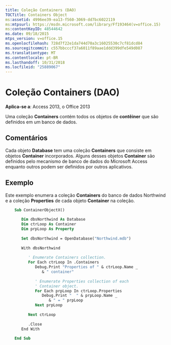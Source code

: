 ```yaml
---
title: Coleção Containers (DAO)
TOCTitle: Containers Object
ms:assetid: 4996ee39-ea13-f560-3069-dd7bc6022119
ms:mtpsurl: https://msdn.microsoft.com/library/Ff193464(v=office.15)
ms:contentKeyID: 48544642
ms.date: 09/18/2015
mtps_version: v=office.15
ms.openlocfilehash: 728d7f22e1da744d70a3c16025530c7cf81dcd84
ms.sourcegitcommit: c557bbcccf37a6011f89aae1ddd399dfe549d087
ms.translationtype: MT
ms.contentlocale: pt-BR
ms.lasthandoff: 10/31/2018
ms.locfileid: "25889067"
---
```

# <a name="containers-collection-dao"></a>Coleção Containers (DAO)

**Aplica-se a**: Access 2013, o Office 2013

Uma coleção **Containers** contém todos os objetos de **contêiner** que são definidos em um banco de dados.

## <a name="remarks"></a>Comentários

Cada objeto **Database** tem uma coleção **Containers** que consiste em objetos **Container** incorporados. Alguns desses objetos **Container** são definidos pelo mecanismo de banco de dados do Microsoft Access enquanto outros podem ser definidos por outros aplicativos.

## <a name="example"></a>Exemplo

Este exemplo enumera a coleção **Containers** do banco de dados Northwind e a coleção **Properties** de cada objeto **Container** na coleção.

```vb
    Sub ContainerObjectX()
    
       Dim dbsNorthwind As Database
       Dim ctrLoop As Container
       Dim prpLoop As Property
    
       Set dbsNorthwind = OpenDatabase("Northwind.mdb")
    
       With dbsNorthwind
    
          ' Enumerate Containers collection.
          For Each ctrLoop In .Containers
             Debug.Print "Properties of " & ctrLoop.Name _
                & " container"
    
             ' Enumerate Properties collection of each
             ' Container object.
             For Each prpLoop In ctrLoop.Properties
                Debug.Print "  " & prpLoop.Name _
                   & " = " prpLoop
             Next prpLoop
    
          Next ctrLoop
    
          .Close
       End With
    
    End Sub
```
